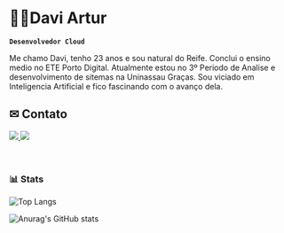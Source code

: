 # 🐱‍👤Davi Artur
**`Desenvolvedor Cloud `**

Me chamo Davi, tenho 23 anos e sou natural do Reife.
Conclui o ensino medio no ETE Porto Digital. Atualmente estou no 3º Periodo de Analise e desenvolvimento de sitemas na Uninassau Graças.
Sou viciado em Inteligencia Artificial e fico fascinando com o avanço dela.

## ✉ Contato
<div style="display: inline_block">
    <a href="https://www.linkedin.com/in/daviartur/" 
        target="_blank">
      <img src="https://img.shields.io/badge/Linkedin-1D5DEC?style=for-the-badge&logo=Linkedin&logoColor=white"/>
    </a>
    <a href="mailto:contact.daviarturss27@gmail.com" 
    target="_blank">
      <img src="https://img.shields.io/badge/Gmail-f00?style=for-the-badge&logo=Gmail&logoColor=white"/>
    </a>
</div>
<br>
<br>



### 📊 Stats

![Top Langs](https://github-readme-stats.vercel.app/api/top-langs/?username=daviarturss&theme=cobalt&custom_title=Tecnologias&langs_count=5)


![Anurag's GitHub stats](https://github-readme-stats.vercel.app/api?username=daviarturss&show_icons=true&theme=cobalt&include_all_commits=true&locale=pt-br)


